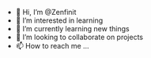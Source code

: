 - 👋 Hi, I’m @Zenfinit
- 👀 I’m interested in learning
- 🌱 I’m currently learning new things
- 💞️ I’m looking to collaborate on projects
- 📫 How to reach me ...

<!---
Zenfinit/Zenfinit is a ✨ special ✨ repository because its `README.md` (this file) appears on your GitHub profile.
You can click the Preview link to take a look at your changes.
--->
